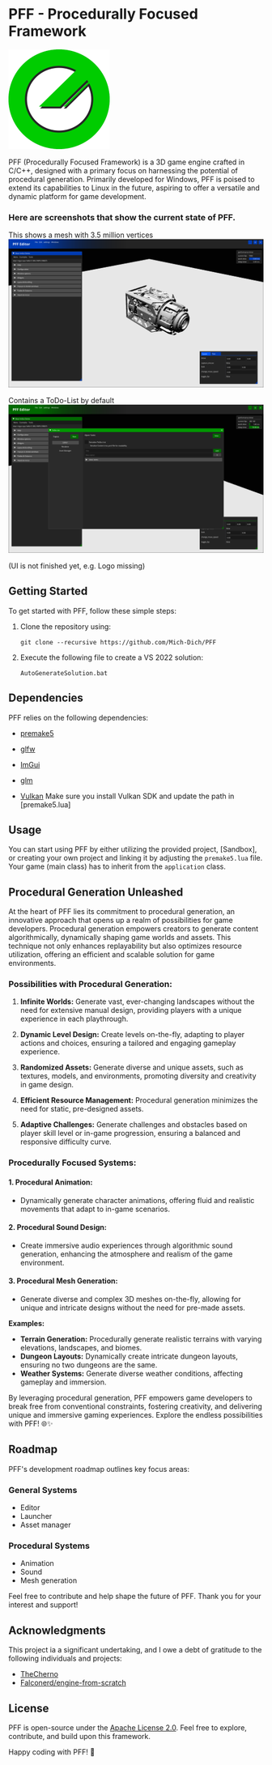 # PFF - Procedurally Focused Framework

![Main Logo](/.github/resources/Logo2.png?raw=true "mich")

PFF (Procedurally Focused Framework) is a 3D game engine crafted in C/C++, designed with a primary focus on harnessing the potential of procedural generation. Primarily developed for Windows, PFF is poised to extend its capabilities to Linux in the future, aspiring to offer a versatile and dynamic platform for game development.

### Here are screenshots that show the current state of PFF.

This shows a mesh with 3.5 million vertices
![first_image](/.github/resources/PFF_editor_vHol9hqUU4.png?raw=true "image of the editor as it is now")

Contains a ToDo-List by default
![second_image](/.github/resources/PFF_editor_zXmikPE9jC.png?raw=true "image of the editor as it is now")

(UI is not finished yet, e.g. Logo missing)

## Getting Started
To get started with PFF, follow these simple steps:

1. Clone the repository using:
   ```
   git clone --recursive https://github.com/Mich-Dich/PFF
   ```

2. Execute the following file to create a VS 2022 solution:
   ```
   AutoGenerateSolution.bat
   ```


## Dependencies
PFF relies on the following dependencies:

- [premake5](https://premake.github.io/)
- [glfw](https://www.glfw.org/)
- [ImGui](https://github.com/ocornut/imgui)
- [glm](https://github.com/icaven/glm)

- [Vulkan](https://www.lunarg.com/vulkan-sdk/)
Make sure you install Vulkan SDK and update the path in [premake5.lua]

## Usage
You can start using PFF by either utilizing the provided project, [Sandbox], or creating your own project and linking it by adjusting the `premake5.lua` file. 
Your game (main class) has to inherit from the `application` class.

## Procedural Generation Unleashed

At the heart of PFF lies its commitment to procedural generation, an innovative approach that opens up a realm of possibilities for game developers. Procedural generation empowers creators to generate content algorithmically, dynamically shaping game worlds and assets. This technique not only enhances replayability but also optimizes resource utilization, offering an efficient and scalable solution for game environments.

### Possibilities with Procedural Generation:

1. **Infinite Worlds:** Generate vast, ever-changing landscapes without the need for extensive manual design, providing players with a unique experience in each playthrough.

2. **Dynamic Level Design:** Create levels on-the-fly, adapting to player actions and choices, ensuring a tailored and engaging gameplay experience.

3. **Randomized Assets:** Generate diverse and unique assets, such as textures, models, and environments, promoting diversity and creativity in game design.

4. **Efficient Resource Management:** Procedural generation minimizes the need for static, pre-designed assets.

5. **Adaptive Challenges:** Generate challenges and obstacles based on player skill level or in-game progression, ensuring a balanced and responsive difficulty curve.

### Procedurally Focused Systems:

#### 1. Procedural Animation:
   - Dynamically generate character animations, offering fluid and realistic movements that adapt to in-game scenarios.

#### 2. Procedural Sound Design:
   - Create immersive audio experiences through algorithmic sound generation, enhancing the atmosphere and realism of the game environment.

#### 3. Procedural Mesh Generation:
   - Generate diverse and complex 3D meshes on-the-fly, allowing for unique and intricate designs without the need for pre-made assets.

**Examples:**
- **Terrain Generation:** Procedurally generate realistic terrains with varying elevations, landscapes, and biomes.
- **Dungeon Layouts:** Dynamically create intricate dungeon layouts, ensuring no two dungeons are the same.
- **Weather Systems:** Generate diverse weather conditions, affecting gameplay and immersion.

By leveraging procedural generation, PFF empowers game developers to break free from conventional constraints, fostering creativity, and delivering unique and immersive gaming experiences. Explore the endless possibilities with PFF! 🌐✨

## Roadmap
PFF's development roadmap outlines key focus areas:

### General Systems
- Editor
- Launcher
- Asset manager

### Procedural Systems
- Animation
- Sound
- Mesh generation

Feel free to contribute and help shape the future of PFF. Thank you for your interest and support!

## Acknowledgments
This project ia a significant undertaking, and I owe a debt of gratitude to the following individuals and projects:

- [TheCherno](https://github.com/TheCherno)
- [Falconerd/engine-from-scratch](https://github.com/Falconerd/engine-from-scratch)

## License

PFF is open-source under the [Apache License 2.0](LICENSE). Feel free to explore, contribute, and build upon this framework.

Happy coding with PFF! 🚀
